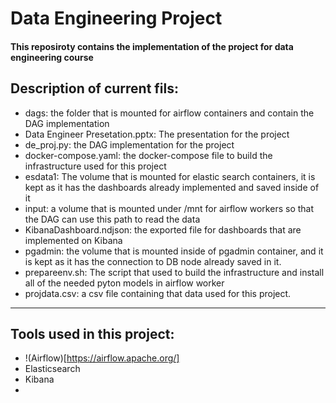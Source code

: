# Data Engineering Project

#### This reposiroty contains the implementation of the project for data engineering course

## Description of current fils:
- dags: the folder that is mounted for airflow containers and contain the DAG implementation
- Data Engineer Presetation.pptx: The presentation for the project
- de_proj.py: the DAG implementation for the project
- docker-compose.yaml: the docker-compose file to build the infrastructure used for this project
- esdata1: The volume that is mounted for elastic search containers, it is kept as it has the dashboards already implemented and saved inside of it
- input: a volume that is mounted under /mnt for airflow workers so that the DAG can use this path to read the data
- KibanaDashboard.ndjson: the exported file for dashboards that are implemented on Kibana
- pgadmin: the volume that is mounted inside of pgadmin container, and it is kept as it has the connection to DB node already saved in it.
- prepareenv.sh: The script that used to build the infrastructure and install all of the needed pyton models in airflow worker
- projdata.csv: a csv file containing that data used for this project.

---

## Tools used in this project:
- !(Airflow)[https://airflow.apache.org/]
- Elasticsearch
- Kibana
- 